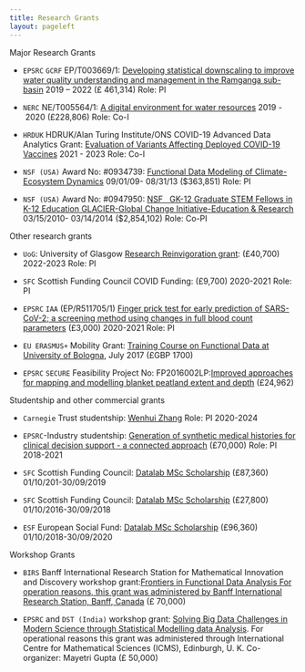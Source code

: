 ```yaml
---
title: Research Grants
layout: pageleft
---
```


<article class="message">
  <div class="message-header">
     <p> Major Research Grants</p>
      </div>
  <div class="message-body grant" markdown=1>


- `EPSRC` `GCRF` EP/T003669/1: [Developing statistical downscaling to improve water quality understanding and management in the Ramganga sub-basin](https://gow.epsrc.ukri.org/NGBOViewGrant.aspx?GrantRef=EP/T003669/1)  2019 – 2022 (£ 461,314) Role: PI 

- `NERC`  NE/T005564/1: [A digital environment for water resources](https://gtr.ukri.org/projects?ref=NE%2FT005564%2F1) 2019 - 2020 (£228,806) Role: Co-I
- `HRDUK`  HDRUK/Alan Turing Institute/ONS COVID-19 Advanced Data Analytics Grant: [Evaluation of Variants Affecting Deployed COVID-19 Vaccines](https://www.hdruk.ac.uk/projects/over-time-will-changes-in-the-genome-of-the-sars-cov-2-virus-result-in-a-decrease-in-vaccine-effectiveness-in-the-scottish-population/) 2021 - 2023 Role: Co-I


- `NSF (USA)`  Award No: #0934739: [Functional Data Modeling of Climate-Ecosystem Dynamics](https://app.dimensions.ai/details/grant/grant.3106253) 09/01/09- 08/31/13 ($363,851) Role: PI 

- `NSF (USA)` Award No: #0947950: [NSF   GK-12 Graduate STEM Fellows in K-12 Education GLACIER-Global Change Initiative-Education & Research](https://app.dimensions.ai/details/grant/grant.3108353) 03/15/2010- 03/14/2014 ($2,854,102) Role: Co-PI 

</div>
</article>


<article class="message">
  <div class="message-header">
     <p> Other research grants </p>
      </div>
  <div class="message-body grant" markdown=1>

- `UoG`: University of Glasgow [Research Reinvigoration grant](https://www.gla.ac.uk/myglasgow/ris/reinvigoratingresearch/): (£40,700) 2022-2023 Role: PI


- `SFC` Scottish Funding Council COVID Funding: (£9,700) 2020-2021 Role: PI

- `EPSRC` `IAA` (EP/R511705/1) [Finger prick test for early prediction of SARS-CoV-2; a screening method using changes in full blood count parameters](https://www.gla.ac.uk/myglasgow/ris/knowledgeexchange/knowledgeexchangefunding/impactaccelerationaccounts/epsrciaa2022-2025/) (£3,000) 2020-2021 Role: PI 

- `EU ERASMUS+` Mobility Grant: [Training Course on Functional Data at University of Bologna](https://www.gla.ac.uk/explore/internationalisation/fundingopportunities/erasmus-staff-mobility-funding/), July 2017 (£GBP 1700)

- `EPSRC` `SECURE` Feasibility Project No: FP2016002LP:[Improved approaches for mapping and modelling blanket peatland extent and depth](https://www.gla.ac.uk/research/az/secure/feasibilityprojects/projecta/) (£24,962)



</div>
</article>


<article class="message">
  <div class="message-header">
     <p>Studentship and other commercial grants  </p>
      </div>
  <div class="message-body grant" markdown=1>

- `Carnegie` Trust studentship: [Wenhui Zhang](https://www.carnegie-trust.org/alumni/wenhui-zhang-2/) Role: PI 2020-2024

- `EPSRC`-Industry studentship: [Generation of synthetic medical histories for clinical decision support - a connected approach](https://gtr.ukri.org/projects?ref=studentship-1953204) (£70,000) Role: PI 2018-2021

- `SFC` Scottish Funding Council: [Datalab MSc Scholarship](https://thedatalab.com/students/scholarships/) (£87,360) 01/10/201-30/09/2019

- `SFC` Scottish Funding Council:  [Datalab MSc Scholarship](https://thedatalab.com/students/scholarships/) (£27,800) 01/10/2016-30/09/2018

- `ESF` European Social Fund: [Datalab MSc Scholarship](https://thedatalab.com/students/scholarships/) (£96,360) 01/10/2018-30/09/2020



</div>
</article>


<article class="message">
  <div class="message-header">
     <p> Workshop Grants  </p>
      </div>
  <div class="message-body grant" markdown=1>


- `BIRS` Banff International Research Station for Mathematical Innovation and Discovery workshop grant:[Frontiers in Functional Data Analysis For operation reasons, this grant was administered by Banff International Research Station, Banff, Canada](https://www.birs.ca/events/2015/5-day-workshops/15w5096) (£ 70,000)

- `EPSRC` and `DST (India)` workshop grant: [Solving Big Data Challenges in Modern Science through Statistical Modelling data Analysis](https://www.icms.org.uk/workshops/2015/solving-big-data-challenges-modern-science-through-statistical-modelling). For operational reasons this grant was administered through International Centre for Mathematical Sciences (ICMS), Edinburgh, U. K. Co-organizer: Mayetri Gupta (£ 50,000)


</div></article>

